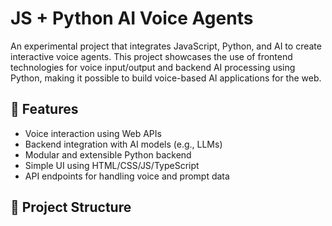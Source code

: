# JS + Python AI Voice Agents

An experimental project that integrates JavaScript, Python, and AI to create interactive voice agents. This project showcases the use of frontend technologies for voice input/output and backend AI processing using Python, making it possible to build voice-based AI applications for the web.

## 🧠 Features

- Voice interaction using Web APIs
- Backend integration with AI models (e.g., LLMs)
- Modular and extensible Python backend
- Simple UI using HTML/CSS/JS/TypeScript
- API endpoints for handling voice and prompt data

## 📁 Project Structure

